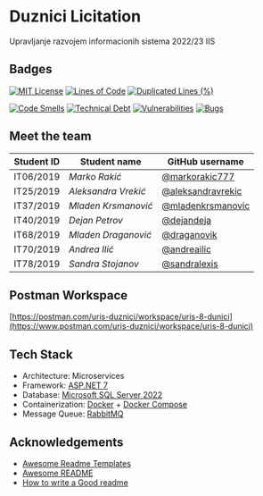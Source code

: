 # Duznici Licitation

Upravljanje razvojem informacionih sistema 2022/23 IIS

## Badges

[![MIT License](https://img.shields.io/badge/License-MIT-green.svg)](https://choosealicense.com/licenses/mit/)
[![Lines of Code](https://sonarcloud.io/api/project_badges/measure?project=URIS-2022_Tim-8---Duznici---Licitacija&metric=ncloc)](https://sonarcloud.io/summary/new_code?id=URIS-2022_Tim-8---Duznici---Licitacija)
[![Duplicated Lines (%)](https://sonarcloud.io/api/project_badges/measure?project=URIS-2022_Tim-8---Duznici---Licitacija&metric=duplicated_lines_density)](https://sonarcloud.io/summary/new_code?id=URIS-2022_Tim-8---Duznici---Licitacija)

[![Code Smells](https://sonarcloud.io/api/project_badges/measure?project=URIS-2022_Tim-8---Duznici---Licitacija&metric=code_smells)](https://sonarcloud.io/summary/new_code?id=URIS-2022_Tim-8)
[![Technical Debt](https://sonarcloud.io/api/project_badges/measure?project=URIS-2022_Tim-8---Duznici---Licitacija&metric=sqale_index)](https://sonarcloud.io/summary/new_code?id=URIS-2022_Tim-8)
[![Vulnerabilities](https://sonarcloud.io/api/project_badges/measure?project=URIS-2022_Tim-8---Duznici---Licitacija&metric=vulnerabilities)](https://sonarcloud.io/summary/new_code?id=URIS-2022_Tim-8)
[![Bugs](https://sonarcloud.io/api/project_badges/measure?project=URIS-2022_Tim-8---Duznici---Licitacija&metric=bugs)](https://sonarcloud.io/summary/new_code?id=URIS-2022_Tim-8)

## Meet the team

| Student ID | Student name        | GitHub username                                          |
| ---------- | ------------------- | -------------------------------------------------------- |
| IT06/2019  | _Marko Rakić_       | [@markorakic777](https://github.com/markorakic777)       |
| IT25/2019  | _Aleksandra Vrekić_ | [@aleksandravrekic](https://github.com/AleksandraVrekic) |
| IT37/2019  | _Mladen Krsmanović_ | [@mladenkrsmanovic](https://github.com/MladenKrsmanovic) |
| IT40/2019  | _Dejan Petrov_      | [@dejandeja](https://github.com/dejandeja)               |
| IT68/2019  | _Mladen Draganović_ | [@draganovik](https://github.com/draganovik)             |
| IT70/2019  | _Andrea Ilić_       | [@andreailic](https://github.com/andreailic)             |
| IT78/2019  | _Sandra Stojanov_   | [@sandralexis](https://github.com/sandralexis)           |

## Postman Workspace

[https://postman.com/uris-duznici/workspace/uris-8-dunici](https://www.postman.com/uris-duznici/workspace/uris-8-dunici)

## Tech Stack

- Architecture: Microservices
- Framework: [ASP.NET 7](https://dotnet.microsoft.com/en-us/apps/aspnet/microservices)
- Database: [Microsoft SQL Server 2022](https://microsoft.com/en-us/sql-server/sql-server-2022)
- Containerization: [Docker](https://docker.com) + [Docker Compose](https://docs.docker.com/compose)
- Message Queue: [RabbitMQ](https://rabbitmq.com)

## Acknowledgements

- [Awesome Readme Templates](https://awesomeopensource.com/project/elangosundar/awesome-README-templates)
- [Awesome README](https://github.com/matiassingers/awesome-readme)
- [How to write a Good readme](https://bulldogjob.com/news/449-how-to-write-a-good-readme-for-your-github-project)
